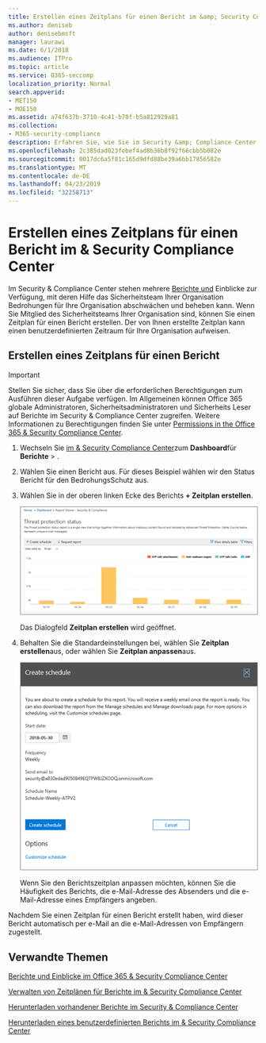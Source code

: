 ```yaml
---
title: Erstellen eines Zeitplans für einen Bericht im &amp; Security Compliance Center
ms.author: deniseb
author: denisebmsft
manager: laurawi
ms.date: 6/1/2018
ms.audience: ITPro
ms.topic: article
ms.service: O365-seccomp
localization_priority: Normal
search.appverid:
- MET150
- MOE150
ms.assetid: a74f637b-3710-4c41-b70f-b5a812929a81
ms.collection:
- M365-security-compliance
description: Erfahren Sie, wie Sie im Security &amp; Compliance Center einen Zeitplan für einen Bericht einrichten.
ms.openlocfilehash: 2c385dad023febef4ad8b36b8f92f66cbb5b082e
ms.sourcegitcommit: 0017dc6a5f81c165d9dfd88be39a6bb17856582e
ms.translationtype: MT
ms.contentlocale: de-DE
ms.lasthandoff: 04/23/2019
ms.locfileid: "32258713"
---
```

# <a name="create-a-schedule-for-a-report-in-the-security-amp-compliance-center"></a>Erstellen eines Zeitplans für einen Bericht im &amp; Security Compliance Center

Im Security &amp; Compliance Center stehen mehrere [Berichte und](reports-and-insights-in-security-and-compliance.md) Einblicke zur Verfügung, mit deren Hilfe das Sicherheitsteam Ihrer Organisation Bedrohungen für Ihre Organisation abschwächen und beheben kann. Wenn Sie Mitglied des Sicherheitsteams Ihrer Organisation sind, können Sie einen Zeitplan für einen Bericht erstellen. Der von Ihnen erstellte Zeitplan kann einen benutzerdefinierten Zeitraum für Ihre Organisation aufweisen. 
  
## <a name="create-a-schedule-for-a-report"></a>Erstellen eines Zeitplans für einen Bericht

> [!IMPORTANT]
> Stellen Sie sicher, dass Sie über die erforderlichen Berechtigungen zum Ausführen dieser Aufgabe verfügen. Im Allgemeinen können Office 365 globale Administratoren, Sicherheitsadministratoren und Sicherheits Leser auf Berichte im Security &amp; Compliance Center zugreifen. Weitere Informationen zu Berechtigungen finden Sie unter [Permissions in the Office 365 &amp; Security Compliance Center](permissions-in-the-security-and-compliance-center.md).
  
1. Wechseln Sie [im &amp; Security Compliance Center](https://protection.office.com)zum **Dashboard**für **Berichte** \> .
    
2. Wählen Sie einen Bericht aus. Für dieses Beispiel wählen wir den Status Bericht für den BedrohungsSchutz aus.
    
3. Wählen Sie in der oberen linken Ecke des Berichts **+ Zeitplan erstellen**.
    
    ![Sie können einen Zeitplan für Berichte im Security &amp; Compliance Center erstellen.](media/2311327c-14f6-4a17-b604-0c9ff2d485d1.png)
  
    Das Dialogfeld **Zeitplan erstellen** wird geöffnet. 
    
4. Behalten Sie die Standardeinstellungen bei, wählen Sie **Zeitplan erstellen**aus, oder wählen Sie **Zeitplan anpassen**aus.
    
    ![Sie können die Standardeinstellungen verwenden oder einen Berichtszeitplan anpassen.](media/04fac327-8f73-4711-8319-58c11880fd96.png)
  
    Wenn Sie den Berichtszeitplan anpassen möchten, können Sie die Häufigkeit des Berichts, die e-Mail-Adresse des Absenders und die e-Mail-Adresse eines Empfängers angeben. 
    
Nachdem Sie einen Zeitplan für einen Bericht erstellt haben, wird dieser Bericht automatisch per e-Mail an die e-Mail-Adressen von Empfängern zugestellt. 
  
## <a name="related-topics"></a>Verwandte Themen

[Berichte und Einblicke im Office 365 &amp; Security Compliance Center](reports-and-insights-in-security-and-compliance.md)
  
[Verwalten von Zeitplänen für Berichte im &amp; Security Compliance Center](manage-schedules-for-multiple-reports.md)
  
[Herunterladen vorhandener Berichte im Security &amp; Compliance Center](download-existing-reports.md)
  
[Herunterladen eines benutzerdefinierten Berichts im &amp; Security Compliance Center](set-up-and-download-a-custom-report.md)
  

